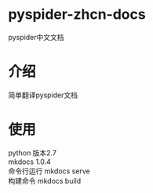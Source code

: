 # pyspider-zhcn-docs
pyspider中文文档

# 介绍
简单翻译pyspider文档

# 使用
python 版本2.7   
mkdocs 1.0.4  
命令行运行 mkdocs serve  
构建命令 mkdocs build  
